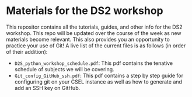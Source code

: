 # Materials for the DS2 workshop

This repositor contains all the tutorials, guides, and other info for the DS2 workshop. This repo will be updated over the course of the week as new materials become relevant. This also provides you an opportunity to practice your use of Git! A live list of the current files is as follows (in order of their addition):

* `D2S_python_workshop_schedule.pdf`: This pdf contains the tenative schedule of subjects we will be covering.
* `Git_config_GitHub_ssh.pdf`: This pdf contains a step by step guide for configuring git on your CSEL instance as well as how to generate and add an SSH key on GitHub.
